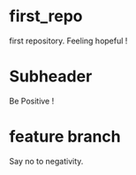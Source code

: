 # first_repo
first repository.
Feeling hopeful !
# Subheader
Be Positive !

# feature branch
Say no to negativity.